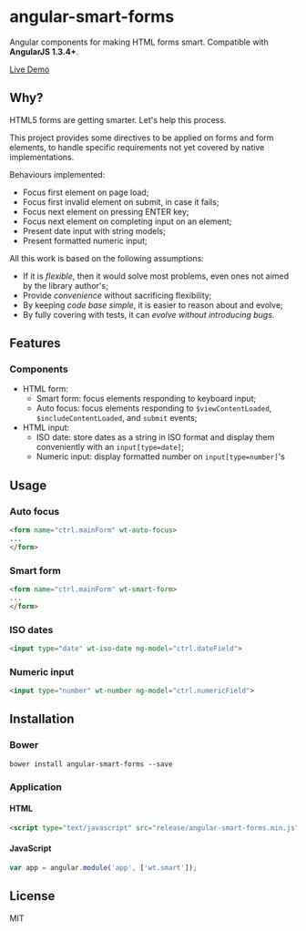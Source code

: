 # angular-smart-forms

Angular components for making HTML forms smart.
Compatible with **AngularJS 1.3.4+**.

[Live Demo](http://awerlang.github.io/angular-smart-forms/examples/)

## Why?

HTML5 forms are getting smarter. Let's help this process.

This project provides some directives to be applied on forms and form elements, 
to handle specific requirements not yet covered by native implementations.  

Behaviours implemented:

 * Focus first element on page load;
 * Focus first invalid element on submit, in case it fails;
 * Focus next element on pressing ENTER key;
 * Focus next element on completing input on an element;
 * Present date input with string models;
 * Present formatted numeric input;

All this work is based on the following assumptions:

* If it is *flexible*, then it would solve most problems, even ones not aimed by the library author's;
* Provide *convenience* without sacrificing flexibility;
* By keeping *code base simple*, it is easier to reason about and evolve;
* By fully covering with tests, it can *evolve without introducing bugs*.

## Features

### Components

 * HTML form:
   * Smart form: focus elements responding to keyboard input;
   * Auto focus: focus elements responding to `$viewContentLoaded`, `$includeContentLoaded`, and `submit` events;
 * HTML input:
   * ISO date: store dates as a string in ISO format and display them conveniently with an `input[type=date]`;
   * Numeric input: display formatted number on `input[type=number]`'s 

## Usage

### Auto focus

```html
<form name="ctrl.mainForm" wt-auto-focus>
...
</form>
```

### Smart form 

```html
<form name="ctrl.mainForm" wt-smart-form>
...
</form>
```

### ISO dates

```html
<input type="date" wt-iso-date ng-model="ctrl.dateField">
```

### Numeric input

```html
<input type="number" wt-number ng-model="ctrl.numericField">
```

## Installation

### Bower

```
bower install angular-smart-forms --save
```

### Application

#### HTML

```html
<script type="text/javascript" src="release/angular-smart-forms.min.js"></script>
```
    
#### JavaScript

```js
var app = angular.module('app', ['wt.smart']);
```

## License

MIT
